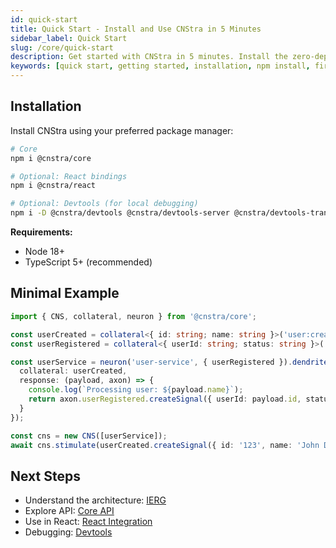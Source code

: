 ```yaml
---
id: quick-start
title: Quick Start - Install and Use CNStra in 5 Minutes
sidebar_label: Quick Start
slug: /core/quick-start
description: Get started with CNStra in 5 minutes. Install the zero-dependency state machine library, create your first neuron, and build type-safe orchestration for React, Node.js, or backend systems.
keywords: [quick start, getting started, installation, npm install, first example, tutorial, beginner guide, state machine example, orchestration setup, React state management tutorial, Node.js orchestration, TypeScript state machine tutorial]
---
```


## Installation

Install CNStra using your preferred package manager:

```bash
# Core
npm i @cnstra/core

# Optional: React bindings
npm i @cnstra/react

# Optional: Devtools (for local debugging)
npm i -D @cnstra/devtools @cnstra/devtools-server @cnstra/devtools-transport-ws
```

**Requirements:**
- Node 18+
- TypeScript 5+ (recommended)

## Minimal Example

```ts
import { CNS, collateral, neuron } from '@cnstra/core';

const userCreated = collateral<{ id: string; name: string }>('user:created');
const userRegistered = collateral<{ userId: string; status: string }>('user:registered');

const userService = neuron('user-service', { userRegistered }).dendrite({
  collateral: userCreated,
  response: (payload, axon) => {
    console.log(`Processing user: ${payload.name}`);
    return axon.userRegistered.createSignal({ userId: payload.id, status: 'completed' });
  }
});

const cns = new CNS([userService]);
await cns.stimulate(userCreated.createSignal({ id: '123', name: 'John Doe' }));
```

## Next Steps

- Understand the architecture: [IERG](/docs/concepts/ierg)
- Explore API: [Core API](/docs/core/api)
- Use in React: [React Integration](/docs/examples/react)
- Debugging: [Devtools](/docs/examples/devtools)
